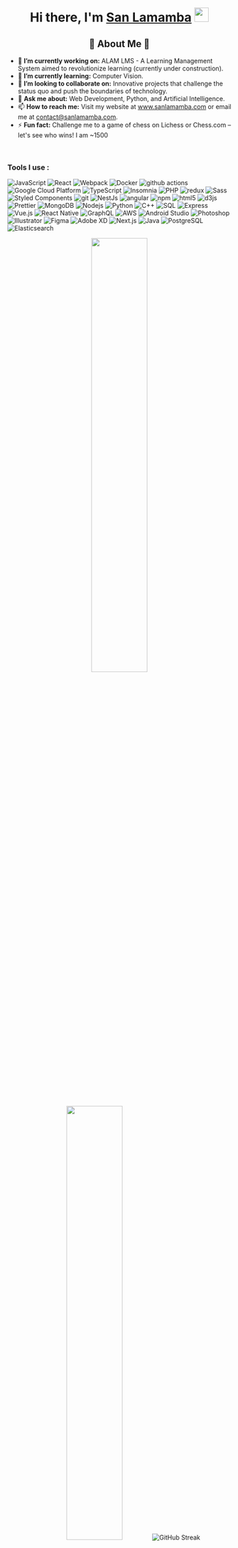 <h1 align="center">Hi there, I'm <a href="https://www.sanlamamba.com/" target="_blank">San Lamamba</a> <img
src="https://github.com/blackcater/blackcater/raw/main/images/Hi.gif" height="32" /></h1>
<h2 align="center">🚀 About Me 🚀</h2>

<ul>
  <li>🔭 <b>I’m currently working on:</b> ALAM LMS - A Learning Management System aimed to revolutionize learning (currently under construction).</li>
  <li>🌱 <b>I’m currently learning:</b> Computer Vision.</li>
  <li>👯 <b>I’m looking to collaborate on:</b> Innovative projects that challenge the status quo and push the boundaries of technology.</li>
  <li>💬 <b>Ask me about:</b> Web Development, Python, and Artificial Intelligence.</li>
  <li>📫 <b>How to reach me:</b> Visit my website at <a href="https://www.sanlamamba.com" target="_blank">www.sanlamamba.com</a> or email me at <a href="mailto:contact@sanlamamba.com">contact@sanlamamba.com</a>.</li>
  <li>⚡ <b>Fun fact:</b> Challenge me to a game of chess on Lichess or Chess.com – let's see who wins! I am ~1500 </li>
</ul>

<br />
<h3>Tools I use :</h3>
<p>
<img alt="JavaScript" src="https://img.shields.io/badge/-JavaScript-F7DF1E?style=flat-square&logo=javascript&logoColor=black" />  <img alt="React" src="https://img.shields.io/badge/-React-45b8d8?style=flat-square&logo=react&logoColor=white" />
  <img alt="Webpack" src="https://img.shields.io/badge/-Webpack-8DD6F9?style=flat-square&logo=webpack&logoColor=white" /> 
  <img alt="Docker" src="https://img.shields.io/badge/-Docker-46a2f1?style=flat-square&logo=docker&logoColor=white" />
  <img alt="github actions" src="https://img.shields.io/badge/-Github_Actions-2088FF?style=flat-square&logo=github-actions&logoColor=white" />
  <img alt="Google Cloud Platform" src="https://img.shields.io/badge/-Google_Cloud_Platform-1a73e8?style=flat-square&logo=google-cloud&logoColor=white" />
  <img alt="TypeScript" src="https://img.shields.io/badge/-TypeScript-007ACC?style=flat-square&logo=typescript&logoColor=white" />
  <img alt="Insomnia" src="https://img.shields.io/badge/-Insomnia-5849BE?style=flat-square&logo=insomnia&logoColor=white" />
  <img
  alt="PHP"
  src="https://img.shields.io/badge/-PHP-777BB4?style=flat-square&logo=php&logoColor=white"
/>


  <img alt="redux" src="https://img.shields.io/badge/-Redux-764ABC?style=flat-square&logo=redux&logoColor=white" />
  
  <img alt="Sass" src="https://img.shields.io/badge/-Sass-CC6699?style=flat-square&logo=sass&logoColor=white" />
  <img alt="Styled Components" src="https://img.shields.io/badge/-Styled_Components-db7092?style=flat-square&logo=styled-components&logoColor=white" />
  <img alt="git" src="https://img.shields.io/badge/-Git-F05032?style=flat-square&logo=git&logoColor=white" />
  <img alt="NestJs" src="https://img.shields.io/badge/-NestJs-ea2845?style=flat-square&logo=nestjs&logoColor=white" />
  <img alt="angular" src="https://img.shields.io/badge/-Angular-DD0031?style=flat-square&logo=angular&logoColor=white" />
  <img alt="npm" src="https://img.shields.io/badge/-NPM-CB3837?style=flat-square&logo=npm&logoColor=white" />
  <img alt="html5" src="https://img.shields.io/badge/-HTML5-E34F26?style=flat-square&logo=html5&logoColor=white" />
 
  <img alt="d3js" src="https://img.shields.io/badge/-D3.js-F9A03C?style=flat-square&logo=d3.js&logoColor=white" />
  <img alt="Prettier" src="https://img.shields.io/badge/-Prettier-F7B93E?style=flat-square&logo=prettier&logoColor=white" />
  <img alt="MongoDB" src="https://img.shields.io/badge/-MongoDB-13aa52?style=flat-square&logo=mongodb&logoColor=white" />
  <img alt="Nodejs" src="https://img.shields.io/badge/-Nodejs-43853d?style=flat-square&logo=Node.js&logoColor=white" />
<img alt="Python" src="https://img.shields.io/badge/-Python-3776AB?style=flat-square&logo=python&logoColor=white" />
<img alt="C++" src="https://img.shields.io/badge/-C++-00599C?style=flat-square&logo=cplusplus&logoColor=white" />
<img alt="SQL" src="https://img.shields.io/badge/-SQL-4479A1?style=flat-square&logo=sql&logoColor=white" />
<img alt="Express" src="https://img.shields.io/badge/-Express-000000?style=flat-square&logo=express&logoColor=white" />
<img alt="Vue.js" src="https://img.shields.io/badge/-Vue.js-4FC08D?style=flat-square&logo=vue.js&logoColor=white" />
<img alt="React Native" src="https://img.shields.io/badge/-React_Native-61DAFB?style=flat-square&logo=react&logoColor=white" />
<img alt="GraphQL" src="https://img.shields.io/badge/-GraphQL-E10098?style=flat-square&logo=graphql&logoColor=white" />
<img alt="AWS" src="https://img.shields.io/badge/-AWS-232F3E?style=flat-square&logo=amazon-aws&logoColor=white" />
<img alt="Android Studio" src="https://img.shields.io/badge/-Android_Studio-3DDC84?style=flat-square&logo=android-studio&logoColor=white" />
<img alt="Photoshop" src="https://img.shields.io/badge/-Photoshop-31A8FF?style=flat-square&logo=adobe-photoshop&logoColor=white" />
<img alt="Illustrator" src="https://img.shields.io/badge/-Illustrator-FF9A00?style=flat-square&logo=adobe-illustrator&logoColor=white" />
<img alt="Figma" src="https://img.shields.io/badge/-Figma-F24E1E?style=flat-square&logo=figma&logoColor=white" />
<img alt="Adobe XD" src="https://img.shields.io/badge/-Adobe_XD-FF61F6?style=flat-square&logo=adobe-xd&logoColor=white" />
<img alt="Next.js" src="https://img.shields.io/badge/-Next.js-000000?style=flat-square&logo=next.js&logoColor=white" />
<img alt="Java" src="https://img.shields.io/badge/-Java-007396?style=flat-square&logo=java&logoColor=white" />
<img alt="PostgreSQL" src="https://img.shields.io/badge/-PostgreSQL-336791?style=flat-square&logo=postgresql&logoColor=white" />
<img alt="Elasticsearch" src="https://img.shields.io/badge/-Elasticsearch-005571?style=flat-square&logo=elasticsearch&logoColor=white" />
</p>
<p align="center">
  <img height="50%" width="auto" src ="https://github-readme-stats.vercel.app/api?username=sanlamamba&show_icons=true&count_private=true&theme=darcula&hide_border=true&hide=issues,contribs&bg_color=00000000">
  <img height="50%" width="auto" src ="https://github-readme-stats.vercel.app/api/top-langs/?username=sanlamamba&layout=compact&hide_border=true&theme=darcula&bg_color=00000000&langs_count=6&hide=jupyter%20notebook,html,css,php,less,hack">
<img src="http://github-readme-streak-stats.herokuapp.com?user=sanlamamba&theme=dark&hide_border=true&short_numbers=true&date_format=%5BY.%5Dn.j&exclude_days=Sun%2CSat" alt="GitHub Streak" />  <br>
  <br>
  <!-- <a href="https://www.buymeacoffee.com/aveek.saha"> <img align="center" src="https://cdn.buymeacoffee.com/buttons/v2/default-orange.png" height="50" width="210" alt="aveek.saha" /></a> -->
</p>

<!--
**sanlamamba/sanlamamba** is a ✨ _special_ ✨ repository because its `README.md` (this file) appears on your GitHub profile.

Here are some ideas to get you started:


-->
